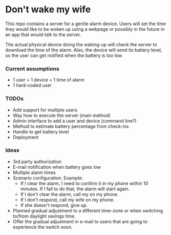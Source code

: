 # Don't wake my wife

This repo contains a server for a gentle alarm device.
Users will set the time they would like to be woken
up using a webpage or possibly in the future in
an app that would talk to the server.

The actual physical device doing the waking-up will
check the server to download the time of the alarm.
Also, the device will send its battery level, so the
user can get notified when the battery is too low.

### Current assumptions

- 1 user = 1 device = 1 time of alarm
- 1 hard-coded user

### TODOs

- Add support for multiple users
- Way how to execute the server (main method)
- Admin interface to add a user and device (command line?)
- Method to estimate battery percentage from check-ins
- Handle to get battery level
- Deployment

### Ideas

- 3rd party authorization
- E-mail notification when battery goes low
- Multiple alarm times
- Scenario configuration. Example:
    - If I clear the alarm, I need to confirm it in my
      phone within 10 minutes. If I fail to do that,
      the alarm will start again.
    - If I don't clear the alarm, call my on my phone.  
    - If I don't respond, call my wife on my phone.
    - If she doesn't respond, give up.
- Planned gradual adjustment to a different time-zone
  or when switching to/from daylight savings time.
- Offer the gradual adjustment in e-mail to users that
  are going to experience the switch soon.

